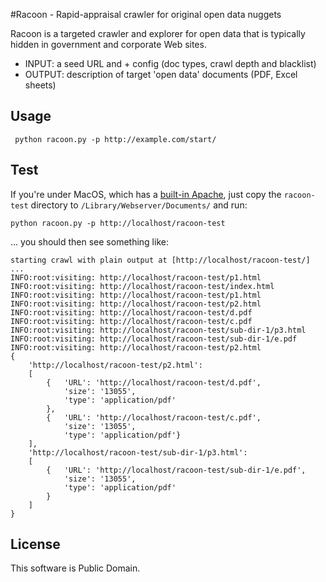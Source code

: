 #Racoon - Rapid-appraisal crawler for original open data nuggets

Racoon is a targeted crawler and explorer for open data that is typically hidden in government and corporate Web sites. 

* INPUT: a seed URL and + config (doc types, crawl depth and blacklist)
* OUTPUT: description of target 'open data' documents (PDF, Excel sheets)

## Usage

	 python racoon.py -p http://example.com/start/

## Test

If you're under MacOS, which has a [built-in Apache](http://macdevcenter.com/pub/a/mac/2001/12/07/apache.html "Apache Web-Serving with Mac OS X: Part 1 - O'Reilly Media"), just copy the `racoon-test` directory to `/Library/Webserver/Documents/` and run:

	python racoon.py -p http://localhost/racoon-test

... you should then see something like:
	
	starting crawl with plain output at [http://localhost/racoon-test/] ...
	INFO:root:visiting: http://localhost/racoon-test/p1.html
	INFO:root:visiting: http://localhost/racoon-test/index.html
	INFO:root:visiting: http://localhost/racoon-test/p1.html
	INFO:root:visiting: http://localhost/racoon-test/p2.html
	INFO:root:visiting: http://localhost/racoon-test/d.pdf
	INFO:root:visiting: http://localhost/racoon-test/c.pdf
	INFO:root:visiting: http://localhost/racoon-test/sub-dir-1/p3.html
	INFO:root:visiting: http://localhost/racoon-test/sub-dir-1/e.pdf
	INFO:root:visiting: http://localhost/racoon-test/p2.html
	{
		'http://localhost/racoon-test/p2.html':
		[
			{	'URL': 'http://localhost/racoon-test/d.pdf',
				'size': '13055',
				'type': 'application/pdf'
			},
			{	'URL': 'http://localhost/racoon-test/c.pdf',
				'size': '13055',
				'type': 'application/pdf'}
		],
		'http://localhost/racoon-test/sub-dir-1/p3.html': 
		[
			{	'URL': 'http://localhost/racoon-test/sub-dir-1/e.pdf',
				'size': '13055',
				'type': 'application/pdf'
			}
		]
	}

## License

This software is Public Domain.
